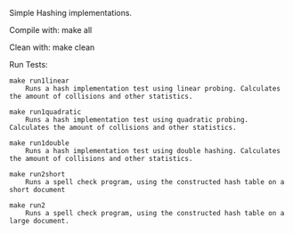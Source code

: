 Simple Hashing implementations.

Compile with:
	make all

Clean with:
	make clean

Run Tests:

	make run1linear 	
		Runs a hash implementation test using linear probing. Calculates the amount of collisions and other statistics. 

	make run1quadratic 	
		Runs a hash implementation test using quadratic probing. Calculates the amount of collisions and other statistics.

	make run1double 	
		Runs a hash implementation test using double hashing. Calculates the amount of collisions and other statistics. 

	make run2short 	
		Runs a spell check program, using the constructed hash table on a short document

	make run2 	
		Runs a spell check program, using the constructed hash table on a large document. 
